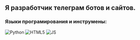 ## Я разработчик телеграм ботов и сайтов.

### Языки програмирования и инструмены:
![Python](https://img.shields.io/badge/-Python-090909?style=for-the-badge&logo=python&logoColor=47C5FB)
![HTML5](https://img.shields.io/badge/-HTML-090909?style=for-the-badge&logo=html5&logoColor=#ffa500)
![JS](https://img.shields.io/badge/-JS-090909?style=for-the-badge&logo=javascript&logoColor=#ffa500)
